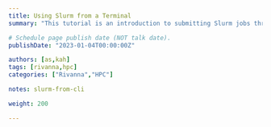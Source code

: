 ```yaml
---
title: Using Slurm from a Terminal
summary: "This tutorial is an introduction to submitting Slurm jobs through a terminal interface."

# Schedule page publish date (NOT talk date).
publishDate: "2023-01-04T00:00:00Z"

authors: [as,kah]
tags: [rivanna,hpc]
categories: ["Rivanna","HPC"]

notes: slurm-from-cli

weight: 200

---
```


